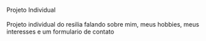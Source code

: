 Projeto Individual
<br>
<br>
Projeto individual do resilia falando sobre mim, meus hobbies, meus interesses e um formulario de contato
